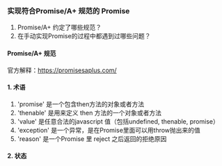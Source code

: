 ### 实现符合Promise/A+ 规范的 Promise

1. Promise/A+ 约定了哪些规范？
2. 在手动实现Promise的过程中都遇到过哪些问题？

#### Promise/A+ 规范

官方解释：https://promisesaplus.com/

#### 1. 术语

 1. 'promise' 是一个包含then方法的对象或者方法
 2. 'thenable' 是用来定义 then 方法的一个对象或者方法
 3. 'value' 是任意合法的javascript 值（包括undefined, thenable, promise）
 4. 'exception' 是一个异常，是在Promise里面可以用throw抛出来的值
 5. 'reason' 是一个Promise 里 reject 之后返回的拒绝原因

#### 2. 状态


